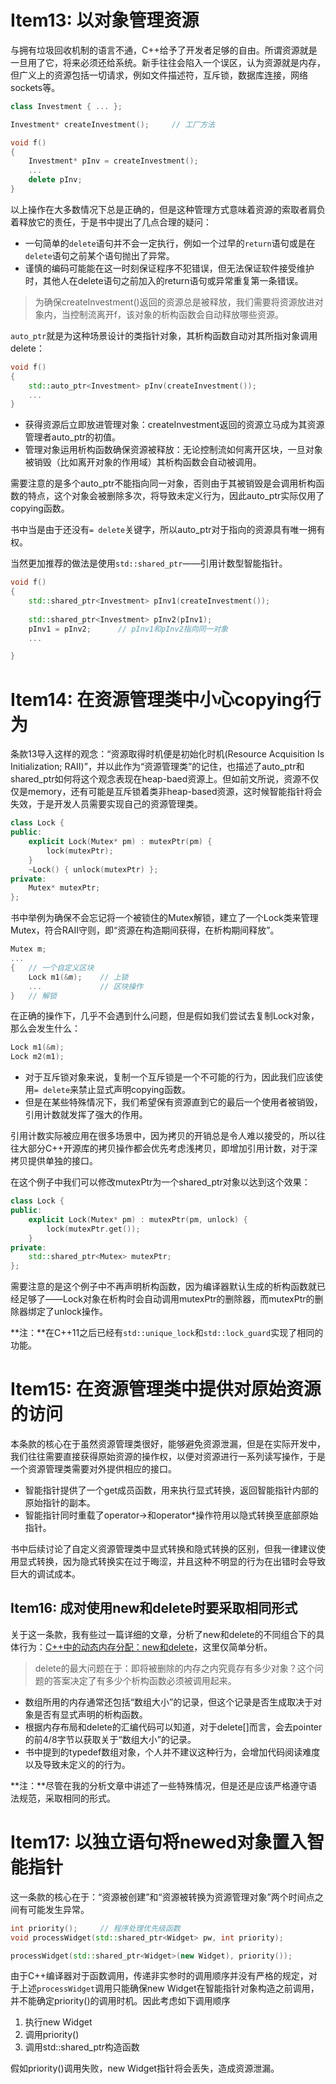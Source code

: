# Item13: 以对象管理资源

与拥有垃圾回收机制的语言不通，C++给予了开发者足够的自由。所谓资源就是一旦用了它，将来必须还给系统。新手往往会陷入一个误区，认为资源就是内存，但广义上的资源包括一切请求，例如文件描述符，互斥锁，数据库连接，网络sockets等。

```c++
class Investment { ... };

Investment* createInvestment();		// 工厂方法

void f()
{
    Investment* pInv = createInvestment();
    ...
    delete pInv;
}
```

以上操作在大多数情况下总是正确的，但是这种管理方式意味着资源的索取者肩负着释放它的责任，于是书中提出了几点合理的疑问：

- 一句简单的`delete`语句并不会一定执行，例如一个过早的`return`语句或是在`delete`语句之前某个语句抛出了异常。
- 谨慎的编码可能能在这一时刻保证程序不犯错误，但无法保证软件接受维护时，其他人在delete语句之前加入的return语句或异常重复第一条错误。

> 为确保createInvestment()返回的资源总是被释放，我们需要将资源放进对象内，当控制流离开f，该对象的析构函数会自动释放哪些资源。

`auto_ptr`就是为这种场景设计的类指针对象，其析构函数自动对其所指对象调用delete：

```c++
void f()
{
    std::auto_ptr<Investment> pInv(createInvestment());
    ...
}
```

- 获得资源后立即放进管理对象：createInvestment返回的资源立马成为其资源管理者auto_ptr的初值。
- 管理对象运用析构函数确保资源被释放：无论控制流如何离开区块，一旦对象被销毁（比如离开对象的作用域）其析构函数会自动被调用。

需要注意的是多个auto_ptr不能指向同一对象，否则由于其被销毁是会调用析构函数的特点，这个对象会被删除多次，将导致未定义行为，因此auto_ptr实际仅用了copying函数。

书中当是由于还没有`= delete`关键字，所以auto_ptr对于指向的资源具有唯一拥有权。

当然更加推荐的做法是使用`std::shared_ptr`——引用计数型智能指针。

```c++
void f()
{
    std::shared_ptr<Investment> pInv1(createInvestment());
    
    std::shared_ptr<Investment> pInv2(pInv1);
    pInv1 = pInv2;		// pInv1和pInv2指向同一对象
    ...

}
```

# Item14: 在资源管理类中小心copying行为

条款13导入这样的观念：“资源取得时机便是初始化时机(Resource Acquisition Is Initialization; RAII)”，并以此作为“资源管理类”的记住，也描述了auto_ptr和shared_ptr如何将这个观念表现在heap-baed资源上。但如前文所说，资源不仅仅是memory，还有可能是互斥锁着类非heap-based资源，这时候智能指针将会失效，于是开发人员需要实现自己的资源管理类。

```c++
class Lock {
public:
    explicit Lock(Mutex* pm) : mutexPtr(pm) {
        lock(mutexPtr);
    }
    ~Lock() { unlock(mutexPtr) };
private:
    Mutex* mutexPtr;
};
```

书中举例为确保不会忘记将一个被锁住的Mutex解锁，建立了一个Lock类来管理Mutex，符合RAII守则，即“资源在构造期间获得，在析构期间释放”。

```c++
Mutex m;
...
{	// 一个自定义区块
    Lock m1(&m);	// 上锁
    ...				// 区块操作
}	// 解锁
```

在正确的操作下，几乎不会遇到什么问题，但是假如我们尝试去复制Lock对象，那么会发生什么：

```c++
Lock m1(&m);
Lock m2(m1);
```

- 对于互斥锁对象来说，复制一个互斥锁是一个不可能的行为，因此我们应该使用`= delete`来禁止显式声明copying函数。
- 但是在某些特殊情况下，我们希望保有资源直到它的最后一个使用者被销毁，引用计数就发挥了强大的作用。

引用计数实际被应用在很多场景中，因为拷贝的开销总是令人难以接受的，所以往往大部分C++开源库的拷贝操作都会优先考虑浅拷贝，即增加引用计数，对于深拷贝提供单独的接口。

在这个例子中我们可以修改mutexPtr为一个shared_ptr对象以达到这个效果：

```c++
class Lock {
public:
    explicit Lock(Mutex* pm) : mutexPtr(pm, unlock) {
        lock(mutexPtr.get());
    }
private:
    std::shared_ptr<Mutex> mutexPtr;
};
```

需要注意的是这个例子中不再声明析构函数，因为编译器默认生成的析构函数就已经足够了——Lock对象在析构时会自动调用mutexPtr的删除器，而mutexPtr的删除器绑定了unlock操作。

**注：**在C++11之后已经有`std::unique_lock`和`std::lock_guard`实现了相同的功能。

# Item15: 在资源管理类中提供对原始资源的访问

本条款的核心在于虽然资源管理类很好，能够避免资源泄漏，但是在实际开发中，我们往往需要直接获得原始资源的操作权，以便对资源进行一系列读写操作，于是一个资源管理类需要对外提供相应的接口。

- 智能指针提供了一个get成员函数，用来执行显式转换，返回智能指针内部的原始指针的副本。
- 智能指针同时重载了operator->和operator*操作符用以隐式转换至底部原始指针。

书中后续讨论了自定义资源管理类中显式转换和隐式转换的区别，但我一律建议使用显式转换，因为隐式转换实在过于晦涩，并且这种不明显的行为在出错时会导致巨大的调试成本。

## Item16: 成对使用new和delete时要采取相同形式

关于这一条款，我有些过一篇详细的文章，分析了new和delete的不同组合下的具体行为：[C++中的动态内存分配：new和delete](https://zhuanlan.zhihu.com/p/415093525)，这里仅简单分析。

> delete的最大问题在于：即将被删除的内存之内究竟存有多少对象？这个问题的答案决定了有多少个析构函数必须被调用起来。

- 数组所用的内存通常还包括“数组大小”的记录，但这个记录是否生成取决于对象是否有显式声明的析构函数。
- 根据内存布局和delete的汇编代码可以知道，对于delete[]而言，会去pointer的前4/8字节以获取关于“数组大小”的记录。
- 书中提到的typedef数组对象，个人并不建议这种行为，会增加代码阅读难度以及导致未定义的的行为。

**注：**尽管在我的分析文章中讲述了一些特殊情况，但是还是应该严格遵守语法规范，采取相同的形式。

# Item17: 以独立语句将newed对象置入智能指针

这一条款的核心在于：“资源被创建”和“资源被转换为资源管理对象”两个时间点之间有可能发生异常。

```c++
int priority();		// 程序处理优先级函数
void processWidget(std::shared_ptr<Widget> pw, int priority);

processWidget(std::shared_ptr<Widget>(new Widget), priority());
```

 由于C++编译器对于函数调用，传递非实参时的调用顺序并没有严格的规定，对于上述`processWidget`调用只能确保new Widget在智能指针对象构造之前调用，并不能确定priority()的调用时机。因此考虑如下调用顺序

1. 执行new Widget
2. 调用priority()
3. 调用std::shared_ptr构造函数

假如priority()调用失败，new Widget指针将会丢失，造成资源泄漏。



